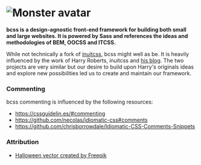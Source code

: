 # ![Monster avatar](https://user-images.githubusercontent.com/1661180/34430895-a040782a-ecce-11e7-94d5-05b0c83a575c.png)

**bcss is a design-agnostic front-end framework for building both small and large websites. It is powered by Sass and references the ideas and methodologies of BEM, OOCSS and ITCSS.**

While not technically a fork of [inuitcss](https://github.com/inuitcss/inuitcss), bcss might well as be. It is heavily influenced by the work of Harry Roberts, inuitcss and [his blog](https://csswizardry.com/). The two projects are very similar but our desire to build upon Harry's originals ideas and explore new possibilities led us to create and maintain our framework. 

### Commenting

bcss commenting is influenced by the following resources:

- https://cssguidelin.es/#commenting
- https://github.com/necolas/idiomatic-css#comments
- https://github.com/chrisborrowdale/Idiomatic-CSS-Comments-Snippets

### Attribution

- <a href="https://www.freepik.com/free-photos-vectors/halloween">Halloween vector created by Freepik</a>
